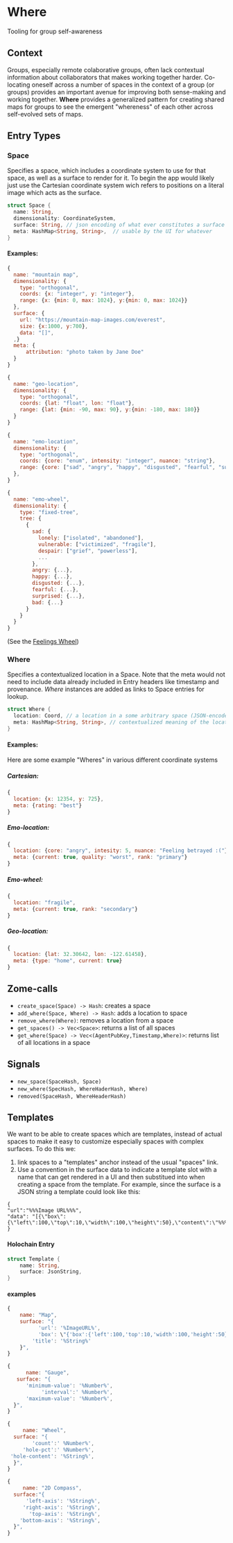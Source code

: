 # Where

Tooling for group self-awareness

## Context

Groups, especially remote colaborative groups, often lack contextual information about collaborators that makes working together harder.  Co-locating oneself across a number of spaces in the context of a group (or groups) provides an important avenue for improving both sense-making and working together.  **Where** provides a generalized pattern for creating shared maps for groups to see the emergent "whereness" of each other across self-evolved sets of maps.

## Entry Types

### Space

Specifies a space, which includes a coordinate system to use for that space, as well as a surface to render for it.  To begin the app would likely just use the Cartesian coordinate system wich refers to positions on a literal image which acts as the surface.

``` rust
struct Space {
  name: String,
  dimensionality: CoordinateSystem,
  surface: String, // json encoding of what ever constitutes a surface for this space
  meta: HashMap<String, String>,  // usable by the UI for whatever
}
```

#### Examples:

``` javascript
{
  name: "mountain map",
  dimensionality: {
    type: "orthogonal",
    coords: {x: "integer", y: "integer"},
    range: {x: {min: 0, max: 1024}, y:{min: 0, max: 1024}}
  },
  surface: {
    url: "https://mountain-map-images.com/everest",
    size: {x:1000, y:700},
    data: "[]",
  ,}
  meta: {
      attribution: "photo taken by Jane Doe"
  }
}
```

``` javascript
{
  name: "geo-location",
  dimensionality: {
    type: "orthogonal",
    coords: {lat: "float", lon: "float"},
    range: {lat: {min: -90, max: 90}, y:{min: -180, max: 180}}
  }
}
```

``` javascript
{
  name: "emo-location",
  dimensionality: {
    type: "orthogonal",
    coords: {core: "enum", intensity: "integer", nuance: "string"},
    range: {core: ["sad", "angry", "happy", "disgusted", "fearful", "suprised", "bad"], intesity: {min: 1, max: 5}}
  },
}
```

``` javascript
{
  name: "emo-wheel",
  dimensionality: {
    type: "fixed-tree",
    tree: {
      {
      	sad: {
          lonely: ["isolated", "abandoned"],
          vulnerable: ["victimized", "fragile"],
          despair: ["grief", "powerless"],
          ...
        },
        angry: {...},
        happy: {...},
        disgusted: {...},
        fearful: {...},
        surprised: {...},
        bad: {...}
      }
    }
  }
}
```

(See the [Feelings Wheel](https://feelingswheel.com/feelings-wheel.jpg))

### Where

Specifies a contextualized location in a Space. Note that the meta would not need to include data already included in Entry headers like timestamp and provenance.  *Where* instances are added as links to Space entries for lookup.

``` rust
struct Where {
  location: Coord, // a location in a some arbitrary space (JSON-encoded)
  meta: HashMap<String, String>, // contextualized meaning of the location
}
```

#### Examples:

Here are some example "Wheres" in various different coordinate systems

##### Cartesian:

``` javascript
{
  location: {x: 12354, y: 725},
  meta: {rating: "best"}
}
```

##### Emo-location:

``` javascript
{
  location: {core: "angry", intesity: 5, nuance: "Feeling betrayed :("},
  meta: {current: true, quality: "worst", rank: "primary"}
}
```

##### Emo-wheel:

``` javascript
{
  location: "fragile",
  meta: {current: true, rank: "secondary"}
}
```

##### Geo-location:

``` javascript
{
  location: {lat: 32.30642, lon: -122.61458},
  meta: {type: "home", current: true}
}
```

## Zome-calls

- `create_space(Space) -> Hash`: creates a space
- `add_where(Space, Where) -> Hash`: adds a location to space
- `remove_where(Where)`: removes a location from a space
- `get_spaces() -> Vec<Space>`: returns a list of all spaces
- `get_where(Space) -> Vec<(AgentPubKey,Timestamp,Where)>`: returns list of all locations in a space

## Signals

- `new_space(SpaceHash, Space)`
- `new_where(SpecHash, WhereHaderHash, Where)`
- `removed(SpaceHash, WhereHeaderHash)`

## Templates
We want to be able to create spaces which are templates, instead of actual spaces to make it easy to customize especially spaces with complex surfaces.  To do this we:
1. link spaces to a "templates" anchor instead of the usual "spaces" link.
2. Use a convention in the surface data to indicate a template slot with a name that can get rendered in a UI and then substitued into when creating a space from the template.  For example, since the surface is a JSON string a template could look like this:

```
{
"url":"%%%Image URL%%%",
"data": "[{\"box\":{\"left\":100,\"top\":10,\"width\":100,\"height\":50},\"content\":\"%%%Title%%%\"}]"
}
```

#### Holochain Entry

```rust
struct Template {
    name: String,
    surface: JsonString,
}
```

#### examples

```javascript
{
    name: "Map",
    surface: "{
          'url': '%ImageURL%',
          'box': \"{'box':{'left':100,'top':10,'width':100,'height':50}\"
        'title': '%String%'
    }",
}
```


```javascript
{
      name: "Gauge",
   surface: "{
      'minimum-value': '%Number%',
           'interval':' %Number%',
      'maximum-value': '%Number%',
  }",
}
```


```javascript
{
     name: "Wheel",
  surface: "{
        'count':' %Number%',
     'hole-pct':' %Number%',
 'hole-content': '%String%',
  }",
}
```

```javascript
{
     name: "2D Compass", 
  surface:"{
      'left-axis': '%String%',
     'right-axis': '%String%',
       'top-axis': '%String%',
    'bottom-axis': '%String%',
  }",
}
```
